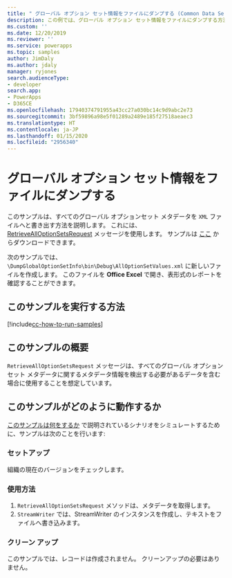 ```yaml
---
title: " グローバル オプション セット情報をファイルにダンプする (Common Data Service) | Microsoft Docs"
description: この例では、グローバル オプション セット情報をファイルにダンプする方法を解説します。
ms.custom: ''
ms.date: 12/20/2019
ms.reviewer: ''
ms.service: powerapps
ms.topic: samples
author: JimDaly
ms.author: jdaly
manager: ryjones
search.audienceType:
- developer
search.app:
- PowerApps
- D365CE
ms.openlocfilehash: 17940374791955a43cc27a030bc14c9d9abc2e73
ms.sourcegitcommit: 3bf59896a98e5f01289a2489e185f27518aeaec3
ms.translationtype: HT
ms.contentlocale: ja-JP
ms.lasthandoff: 01/15/2020
ms.locfileid: "2956340"
---
```

# <a name="dump-global-option-information-to-a-file"></a>グローバル オプション セット情報をファイルにダンプする

このサンプルは、すべてのグローバル オプションセット メタデータを `XML` ファイルへと書き出す方法を説明します。 これには、 [RetrieveAllOptionSetsRequest](https://docs.microsoft.com/dotnet/api/microsoft.xrm.sdk.messages.retrievealloptionsetsrequest?view=dynamics-general-ce-9) メッセージを使用します。 サンプルは [ここ](https://github.com/microsoft/PowerApps-Samples/tree/master/cds/orgsvc/C%23/DumpGlobalOptionSetInfo) からダウンロードできます。

次のサンプルでは、`\DumpGlobalOptionSetInfo\bin\Debug\AllOptionSetValues.xml` に新しいファイルを作成します。 このファイルを **Office Excel** で開き、表形式のレポートを確認することができます。 

## <a name="how-to-run-this-sample"></a>このサンプルを実行する方法

[!include[cc-how-to-run-samples](../../includes/cc-how-to-run-samples.md)]

## <a name="what-this-sample-does"></a>このサンプルの概要

`RetrieveAllOptionSetsRequest` メッセージは、すべてのグローバル オプションセット メタデータに関するメタデータ情報を検出する必要があるデータを含む場合に使用することを想定しています。

## <a name="how-this-sample-works"></a>このサンプルがどのように動作するか

[このサンプルは何をするか](#what-this-sample-does) で説明されているシナリオをシミュレートするために、サンプルは次のことを行います:

### <a name="setup"></a>セットアップ

組織の現在のバージョンをチェックします。

### <a name="demonstrate"></a>使用方法

1. `RetrieveAllOptionSetsRequest` メソッドは、メタデータを取得します。 
1. `StreamWriter` では、StreamWriter のインスタンスを作成し、テキストをファイルへ書き込みます。

### <a name="clean-up"></a>クリーン アップ

このサンプルでは、レコードは作成されません。 クリーンアップの必要はありません。